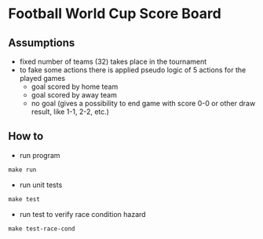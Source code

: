 # Football World Cup Score Board

## Assumptions
- fixed number of teams (32) takes place in the tournament
- to fake some actions there is applied pseudo logic of 5 actions for the played games
  - goal scored by home team
  - goal scored by away team 
  - no goal (gives a possibility to end game with score 0-0 or other draw result, like 1-1, 2-2, etc.)

## How to
- run program
```makefile
make run
```
- run unit tests
```makefile
make test
```
- run test to verify race condition hazard
```makefile
make test-race-cond
```